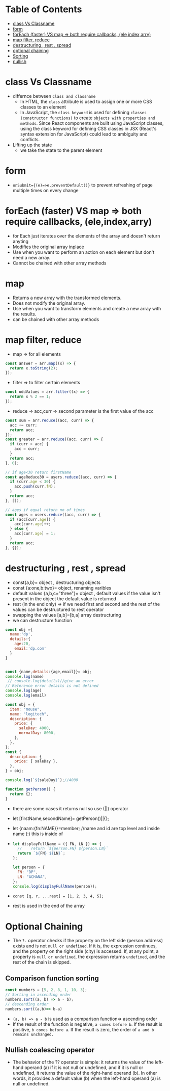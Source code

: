 # Table of Contents
- [class Vs Classname](#class-vs-classname)
- [form](#form)
- [forEach (faster) VS map =\> both require callbacks, (ele,index,arry)](#foreach-faster-vs-map--both-require-callbacks-eleindexarry)
- [map filter, reduce](#map-filter-reduce)
- [destructuring , rest , spread](#destructuring--rest--spread)
- [optional chaining](#optional-chaining)
- [Sorting](#comparison-function-sorting)
- [nullish](#nullish-coalescing-operator)

# class Vs Classname
- differnce between `class and classname`
  - In HTML, the `class` attribute is used to assign one or more CSS classes to an element
  - In JavaScript, the `class keyword` is used for defining `classes (constructor functions)` to create `objects with properties and methods`. Since React components are built using JavaScript classes, using the class keyword for defining CSS classes in JSX (React's syntax extension for JavaScript) could lead to ambiguity and conflicts.
- Lifting up the state
  - we take the state to the parent element


# form

- `onSubmit={(e)=>e.preventDefault()}` to prevent refreshing of page multiple times on every change

# forEach (faster) VS map => both require callbacks, (ele,index,arry)
- for Each just iterates over the elements of the array and doesn't return anyting
- Modifies the original array inplace
- Use when you want to perform an action on each element but don't need a new array.
- Cannot be chained with other array methods
# map
- Returns a new array with the transformed elements.
- Does not modify the original array.
- Use when you want to transform elements and create a new array with the results.
- can be chained with other array methods
# map filter, reduce

- map => for all elements

```js
const answer = arr.map((x) => {
  return x.toString(2);
});
```

- filter => to filter certain elements

```js
const oddValues = arr.filter((x) => {
  return x % 2 == 1;
});
```

- reduce => acc,curr => second parameter is the first value of the acc

```js
const sum = arr.reduce((acc, curr) => {
  acc += curr;
  return acc;
});
const greater = arr.reduce((acc, curr) => {
  if (curr > acc) {
    acc = curr;
  }
  return acc;
}, 0);

// if age<30 return firstName
const ageReduce30 = users.reduce((acc, curr) => {
  if (curr.age < 30) {
    acc.push(curr.fN);
  }
  return acc;
}, []);

// ages if equal return no of times
const ages = users.reduce((acc, curr) => {
  if (acc[curr.age]) {
    acc[curr.age]++;
  } else {
    acc[curr.age] = 1;
  }
  return acc;
}, {});
```

# destructuring , rest , spread

- const{a,b}= object , destructuring objects
- const {a:one,b:two}= object, renaming varibles
- default values {a,b,c="three"}= object , default values if the value isn't present in the object the default value is returned
- rest (in the end only) => if we need first and second and the rest of the values can be destructured to rest operator
- swapping the values [a,b]=[b,a] array destructuring
- we can destructure function

```js
const obj ={
  name:'dp',
  details:{
    age:20,
    email:'dp.com'
  }
}


const {name,details:{age,email}}= obj;
console.log(name)
 // console.log(details)//give an error 
// Reference error details is not defined
console.log(age)
console.log(email)

const obj = {
  item: "mouse",
  name: "logitech",
  description: {
    price: {
      saleDay: 4000,
      normalDay: 8000,
    },
  },
};
const {
  description: {
    price: { saleDay },
  },
} = obj;

console.log(`${saleDay}`);//4000

```

```js
function getPerson() {
  return {};
}
```

- there are some cases it returns null so use (||) operator
- let [firstName,secondName]= getPerson()||{};
- let {naam:{fn:NAME}}=member; //name and id are top level and inside name (:) this is inside of
- ```js
  let displayFullName = ({ FN, LN }) => {
    //    return `${person.FN} ${person.LN}`
    return `${FN} ${LN}`;
  };

  let person = {
    FN: "DP",
    LN: "ACHANA",
  };
  console.log(displayFullName(person));
  ```

- `const [q, r, ...rest] = [1, 2, 3, 4, 5];`
- rest is used in the end of the array
# Optional Chaining
- The `?.` operator checks if the property on the left side (person.address) exists and is not `null or undefined`. If it is, the expression continues, and the property on the right side (city) is accessed. If, at any point, a property is `null or undefined`, the expression returns `undefined`, and the rest of the chain is skipped.



## Comparison function sorting
```js
const numbers = [5, 2, 8, 1, 10, 3];
// Sorting in ascending order
numbers.sort((a, b) => a - b);
// descending order
numbers.sort((a,b)=> b-a)
```
-  `(a, b) => a - b` is used as a comparison function=> ascending order  
-  If the result of the function is negative, `a comes before b`. If the result is positive, `b comes before a`. If the result is zero, the order of `a and b remains unchanged.`
## Nullish coalescing operator
- The behavior of the ?? operator is simple: it returns the value of the left-hand operand (a) if it is not null or undefined, and if it is null or undefined, it returns the value of the right-hand operand (b). In other words, it provides a default value (b) when the left-hand operand (a) is null or undefined.
